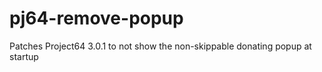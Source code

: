 # pj64-remove-popup
Patches Project64 3.0.1 to not show the non-skippable donating popup at startup
